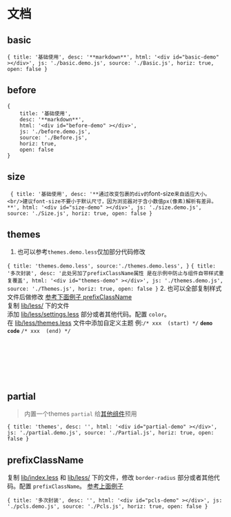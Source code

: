 # 文档

## basic

`
{
    title: '基础使用',
    desc: '**markdown**',
    html: '<div id="basic-demo" ></div>',
    js: './basic.demo.js',
    source: './Basic.js',
    horiz: true,
    open: false
}
`

## before

````code
{
    title: '基础使用',
    desc: '**markdown**',
    html: '<div id="before-demo" ></div>',
    js: './before.demo.js',
    source: './Before.js',
    horiz: true,
    open: false
}
````

## size

`
{
    title: '基础使用',
    desc: '**通过改变包裹的div的`font-size`来自适应大小。<br/>建议font-size不要小于默认尺寸，因为浏览器对于含小数值px(像素)解析有差异。**',
    html: '<div id="size-demo" ></div>',
    js: './size.demo.js',
    source: './Size.js',
    horiz: true,
    open: false
}
`

## themes

	
1. 也可以参考`themes.demo.less`仅加部分代码修改 

`
{
    title: 'themes.demo.less',
    source:'./themes.demo.less',
}
`
`
{
    title: '多次封装',
    desc: '此处另加了prefixClassName属性 是在示例中防止与组件自带样式重复覆盖',
    html: '<div id="themes-demo" ></div>',
    js: './themes.demo.js',
    source: './Themes.js',
    horiz: true,
    open: false
}
`
2. 也可以全部复制样式文件后做修改 [参考下面例子 prefixClassName](#prefixClassName)         
复制 [lib/less/](/lib/less/) 下的文件     
添加 [lib/less/settings.less](/lib/less/settings.less) 部分或者其他代码。配置 `color`。       
在 [lib/less/themes.less](/lib/less/themes.less) 文件中添加自定义主题 例:`/* xxx  (start) */` **`demo code`** `/* xxx  (end) */`    
<br/><br/><br/><br/><br/><br/>



## partial

> 内置一个themes `partial` 给[其他组件](https://onface.github.io/tree.react/)预用

`
{
    title: 'themes',
    desc: '',
    html: '<div id="partial-demo" ></div>',
    js: './partial.demo.js',
    source: './Partial.js',
    horiz: true,
    open: false
}
`


## prefixClassName

复制 [lib/index.less](./lib/index.less) 和 [lib/less/](./lib/less) 下的文件，修改 `border-radius` 部分或者其他代码。配置 `prefixClassName`。
[参考上面例子](#themes)


`
{
    title: '多次封装',
    desc: '',
    html: '<div id="pcls-demo" ></div>',
    js: './pcls.demo.js',
    source: './Pcls.js',
    horiz: true,
    open: false
}
`
